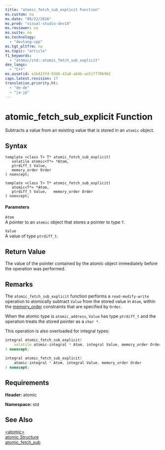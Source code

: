 ```yaml
---
title: "atomic_fetch_sub_explicit Function"
ms.custom: na
ms.date: "09/22/2016"
ms.prod: "visual-studio-dev14"
ms.reviewer: na
ms.suite: na
ms.technology: 
  - "devlang-cpp"
ms.tgt_pltfrm: na
ms.topic: "article"
f1_keywords: 
  - "atomic/std::atomic_fetch_sub_explicit"
dev_langs: 
  - "C++"
ms.assetid: e1b423fd-9308-43a8-a64b-ad31f7786962
caps.latest.revision: 17
translation.priority.ht: 
  - "de-de"
  - "ja-jp"
---
```

# atomic_fetch_sub_explicit Function
Subtracts a value from an existing value that is stored in an `atomic` object.  
  
## Syntax  
  
```  
template <class T> T* atomic_fetch_sub_explicit(  
   volatile atomic<T*> *Atom,  
   ptrdiff_t Value,  
   memory_order Order  
) noexcept;  
  
template <class T> T* atomic_fetch_sub_explicit(  
   atomic<T*> *Atom,  
   ptrdiff_t Value,   memory_order Order  
) noexcept;  
```  
  
#### Parameters  
 `Atom`  
 A pointer to an `atomic` object that stores a pointer to type `T`.  
  
 `Value`  
 A value of type `ptrdiff_t`.  
  
## Return Value  
 The value of the pointer contained by the atomic object immediately before the operation was performed.  
  
## Remarks  
 The `atomic_fetch_sub_explicit` function performs a `read-modify-write` operation to atomically subtract `Value` from the stored value in `Atom`, within the [memory_order](../vs140/memory_order-enum.md) constraints that are specified by `Order`.  
  
 When the atomic type is `atomic_address`, `Value` has type `ptrdiff_t` and the operation treats the stored pointer as a `char *`.  
  
 This operation is also overloaded for integral types:  
  
```cpp  
integral atomic_fetch_sub_explicit(  
    volatile atomic-integral * Atom, integral Value, memory_order Order  
) noexcept;  
  
integral atomic_fetch_sub_explicit(  
    atomic-integral * Atom, integral Value, memory_order Order  
) noexcept;  
```  
  
## Requirements  
 **Header:** atomic  
  
 **Namespace:** std  
  
## See Also  
 [<atomic\>](../vs140/-atomic-.md)   
 [atomic Structure](../vs140/atomic-structure.md)   
 [atomic_fetch_sub](../vs140/atomic_fetch_sub-function.md)